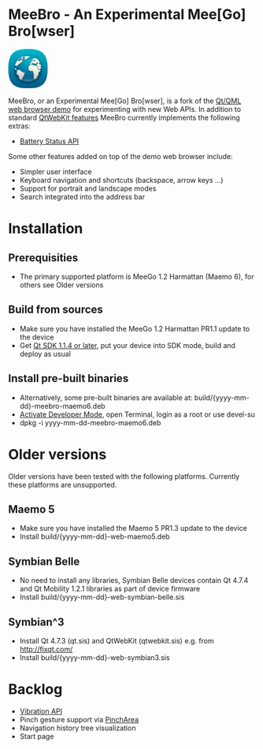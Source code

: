 MeeBro - An Experimental Mee[Go] Bro[wser]
================

![MeeBro logo](https://github.com/anssiko/webbrowser/raw/master/webbrowser.png)

MeeBro, or an Experimental Mee[Go] Bro[wser], is a fork of the [Qt/QML web browser demo](http://qt.gitorious.org/qt/qt/trees/4.7/demos/declarative/webbrowser) for experimenting with new Web APIs. In addition to standard [QtWebKit features](http://trac.webkit.org/wiki/QtWebKit) MeeBro currently implements the following extras:

* [Battery Status API](http://dev.w3.org/2009/dap/system-info/battery-status.html)

Some other features added on top of the demo web browser include:

* Simpler user interface
* Keyboard navigation and shortcuts (backspace, arrow keys ...)
* Support for portrait and landscape modes
* Search integrated into the address bar

Installation
================

Prerequisities
----------------

* The primary supported platform is MeeGo 1.2 Harmattan (Maemo 6), for others see Older versions

Build from sources
----------------

* Make sure you have installed the MeeGo 1.2 Harmattan PR1.1 update to the device
* Get [Qt SDK 1.1.4 or later](http://qt.nokia.com/downloads/), put your device into SDK mode, build and deploy as usual

Install pre-built binaries
----------------

* Alternatively, some pre-built binaries are available at: build/{yyyy-mm-dd}-meebro-maemo6.deb
* [Activate Developer Mode](http://harmattan-dev.nokia.com/docs/library/html/guide/html/Developer_Library_Developing_for_Harmattan_Activating_developer_mode.html), open Terminal, login as a root or use devel-su
* dpkg -i yyyy-mm-dd-meebro-maemo6.deb

Older versions
=================

Older versions have been tested with the following platforms. Currently these platforms are unsupported.

Maemo 5
----------------

* Make sure you have installed the Maemo 5 PR1.3 update to the device
* Install build/{yyyy-mm-dd}-web-maemo5.deb

Symbian Belle
----------------

* No need to install any libraries, Symbian Belle devices contain Qt 4.7.4 and Qt Mobility 1.2.1 libraries as part of device firmware
* Install build/{yyyy-mm-dd}-web-symbian-belle.sis

Symbian^3
----------------

* Install Qt 4.7.3 (qt.sis) and QtWebKit (qtwebkit.sis) e.g. from http://fixqt.com/
* Install build/{yyyy-mm-dd}-web-symbian3.sis

Backlog
================

* [Vibration API](http://dev.w3.org/2009/dap/vibration/)
* Pinch gesture support via [PinchArea](http://doc.qt.nokia.com/4.7-snapshot/qml-pincharea.html)
* Navigation history tree visualization
* Start page
